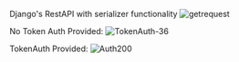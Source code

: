 Django's RestAPI with serializer functionality
![getrequest](https://user-images.githubusercontent.com/18099733/168486028-6d7aea50-369d-4216-8ccb-4b4228eb0a61.png)

No Token Auth Provided:
![TokenAuth-36](https://user-images.githubusercontent.com/18099733/168560867-e83f5b26-0c16-4195-92b4-865788aa637f.png)

TokenAuth Provided:
![Auth200](https://user-images.githubusercontent.com/18099733/168561091-f0b8f5e2-45b3-4374-8d29-c4098f73f14b.png)
